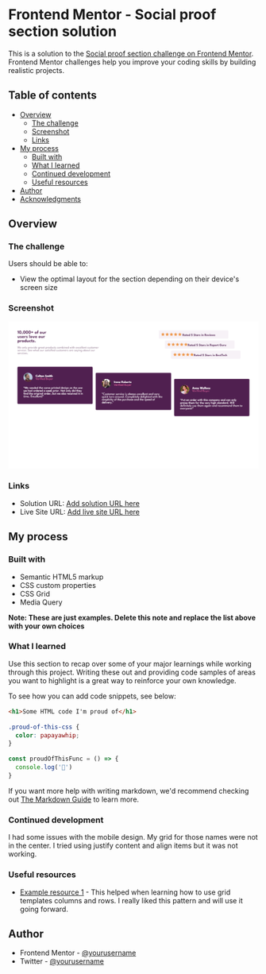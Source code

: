 # Frontend Mentor - Social proof section solution

This is a solution to the [Social proof section challenge on Frontend Mentor](https://www.frontendmentor.io/challenges/social-proof-section-6e0qTv_bA). Frontend Mentor challenges help you improve your coding skills by building realistic projects. 

## Table of contents

- [Overview](#overview)
  - [The challenge](#the-challenge)
  - [Screenshot](#screenshot)
  - [Links](#links)
- [My process](#my-process)
  - [Built with](#built-with)
  - [What I learned](#what-i-learned)
  - [Continued development](#continued-development)
  - [Useful resources](#useful-resources)
- [Author](#author)
- [Acknowledgments](#acknowledgments)



## Overview

### The challenge

Users should be able to:

- View the optimal layout for the section depending on their device's screen size

### Screenshot

![](social-proof-desktop.png)


### Links

- Solution URL: [Add solution URL here](https://www.github.com/mustafaumarcom)
- Live Site URL: [Add live site URL here](https://socialprooffrontend.netlify.app/)

## My process

### Built with

- Semantic HTML5 markup
- CSS custom properties
- CSS Grid
- Media Query

**Note: These are just examples. Delete this note and replace the list above with your own choices**

### What I learned

Use this section to recap over some of your major learnings while working through this project. Writing these out and providing code samples of areas you want to highlight is a great way to reinforce your own knowledge.

To see how you can add code snippets, see below:

```html
<h1>Some HTML code I'm proud of</h1>
```
```css
.proud-of-this-css {
  color: papayawhip;
}
```
```js
const proudOfThisFunc = () => {
  console.log('🎉')
}
```

If you want more help with writing markdown, we'd recommend checking out [The Markdown Guide](https://www.markdownguide.org/) to learn more.

### Continued development

I had some issues with the mobile design. My grid for those names were not in the center. I tried using justify content and align items but it was not working.

### Useful resources

- [Example resource 1](https://www.youtube.com) - This helped when learning how to use grid templates columns and rows. I really liked this pattern and will use it going forward.


## Author

- Frontend Mentor - [@yourusername](https://www.frontendmentor.io/profile/MustafaUmar)
- Twitter - [@yourusername](https://www.twitter.com/real_omotayo)

